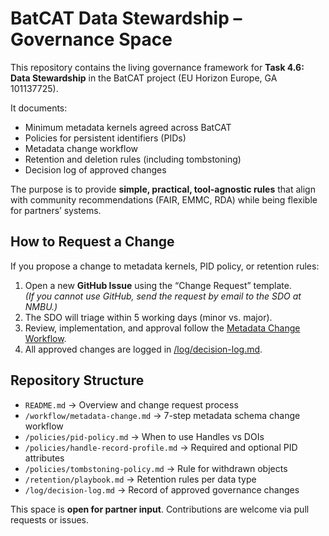 # BatCAT Data Stewardship – Governance Space

This repository contains the living governance framework for **Task 4.6: Data Stewardship** in the BatCAT project (EU Horizon Europe, GA 101137725).

It documents:
- Minimum metadata kernels agreed across BatCAT
- Policies for persistent identifiers (PIDs)
- Metadata change workflow
- Retention and deletion rules (including tombstoning)
- Decision log of approved changes

The purpose is to provide **simple, practical, tool-agnostic rules** that align with community recommendations (FAIR, EMMC, RDA) while being flexible for partners’ systems.

## How to Request a Change

If you propose a change to metadata kernels, PID policy, or retention rules:

1. Open a new **GitHub Issue** using the “Change Request” template.  
   *(If you cannot use GitHub, send the request by email to the SDO at NMBU.)*
2. The SDO will triage within 5 working days (minor vs. major).
3. Review, implementation, and approval follow the [Metadata Change Workflow](workflow/metadata-change.md).
4. All approved changes are logged in [/log/decision-log.md](log/decision-log.md).

## Repository Structure

- `README.md` → Overview and change request process  
- `/workflow/metadata-change.md` → 7-step metadata schema change workflow  
- `/policies/pid-policy.md` → When to use Handles vs DOIs  
- `/policies/handle-record-profile.md` → Required and optional PID attributes  
- `/policies/tombstoning-policy.md` → Rule for withdrawn objects  
- `/retention/playbook.md` → Retention rules per data type  
- `/log/decision-log.md` → Record of approved governance changes  


This space is **open for partner input**. Contributions are welcome via pull requests or issues.


